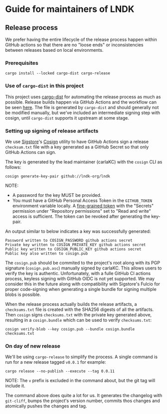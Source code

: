 # Guide for maintainers of LNDK

## Release process

We prefer having the entire lifecycle of the release process happen within GitHub actions so that there are no "loose ends"
or inconsistencies between releases based on local environments.

### Prerequisites

```shell
cargo install --locked cargo-dist cargo-release
```

### Use of `cargo-dist` in this project

This project uses [cargo-dist] for automating the release process as much as possible.
Release builds happen via GitHub Actions and the workflow can be seen [here](.github/workflows/release.yml). The file is generated
by `cargo-dist` and should generally not be modified manually, but we've included an intermediate signing step with cosign, until
`cargo-dist` supports it upstream at some stage.

### Setting up signing of release artifacts

We use [Sigstore]'s [Cosign] utility to have GitHub Actions sign a release `checksum.txt` file with a key generated as a GitHub Secret
so that only GitHub Actions can sign.

The key is generated by the lead maintainer (carlaKC) with the `cosign` CLI as follows:

```shell
cosign generate-key-pair github://lndk-org/lndk
````

NOTE:
  * A password for the key MUST be provided.
  * You must have a GitHub Personal Access Token in the `GITHUB_TOKEN` environment variable locally.
    A [fine-grained token] with the "Secrets" permission under "Repository permissions"
    set to "Read and write" access is sufficient. The token can be revoked after generating the key-pair.

An output similar to below indicates a key was successfully generated:

```
Password written to COSIGN_PASSWORD github actions secret
Private key written to COSIGN_PRIVATE_KEY github actions secret
Public key written to COSIGN_PUBLIC_KEY github actions secret
Public key also written to cosign.pub
```
The `cosign.pub` should be commited to the project's root along with its PGP signature (`cosign.pub.asc`) manually signed by carlaKC.
This allows users to verify the key is authentic. Unfortunately, with a fulle GitHub CI actions process, keyless signing with GitHub
OIDC is not yet supported. We may consider this in the future along with compatibility with Sigstore's Fulcio for proper code-signing
when generating a single bundle for signing multiple blobs is possible.

When the release process actually builds the release artifacts, a `checksums.txt` file is created with the SHA256 digests of
all the artifacts. Then `cosign` signs `checksums.txt` with the private key generated above, resulting in a `cosign.bundle` which can
be used to verify `checksums.txt`:

```shell
cosign verify-blob --key cosign.pub --bundle cosign.bundle checksums.txt
```

### On day of new release

We'll be using `cargo-release` to simplify the process.
A single command is run for a new release tagged `v0.0.1` for example:

```shell
cargo release --no-publish --execute --tag 0.0.11
```

NOTE: The `v` prefix is excluded in the command about, but the git tag will include it.

The command above does quite a lot for us. It generates the changelog with `git-cliff`,
bumps the project's version number, commits thos changes and atomically pushes the changes
and tag.

[sigstore]: https://docs.sigstore.dev/
[cosign]: https://docs.sigstore.dev/cosign/overview/
[cargo-dist]: https://opensource.axo.dev/cargo-dist
[fine-grained token]: https://github.com/settings/personal-access-tokens/new
